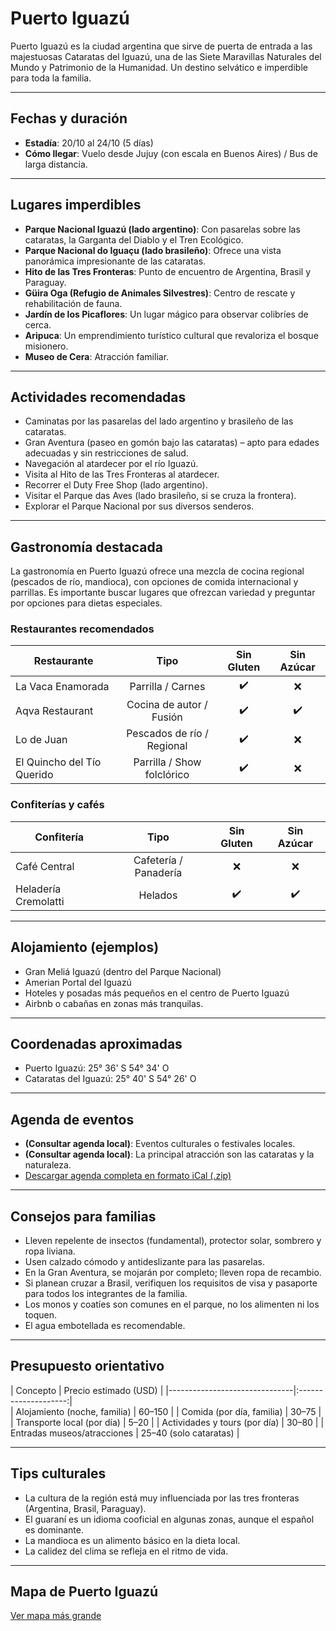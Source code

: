 # Puerto Iguazú

Puerto Iguazú es la ciudad argentina que sirve de puerta de entrada a las majestuosas Cataratas del Iguazú, una de las Siete Maravillas Naturales del Mundo y Patrimonio de la Humanidad. Un destino selvático e imperdible para toda la familia.

---

## Fechas y duración

- **Estadía**: 20/10 al 24/10 (5 días)
- **Cómo llegar**: Vuelo desde Jujuy (con escala en Buenos Aires) / Bus de larga distancia.

---

## Lugares imperdibles

- **Parque Nacional Iguazú (lado argentino)**: Con pasarelas sobre las cataratas, la Garganta del Diablo y el Tren Ecológico.
- **Parque Nacional do Iguaçu (lado brasileño)**: Ofrece una vista panorámica impresionante de las cataratas.
- **Hito de las Tres Fronteras**: Punto de encuentro de Argentina, Brasil y Paraguay.
- **Güira Oga (Refugio de Animales Silvestres)**: Centro de rescate y rehabilitación de fauna.
- **Jardín de los Picaflores**: Un lugar mágico para observar colibríes de cerca.
- **Aripuca**: Un emprendimiento turístico cultural que revaloriza el bosque misionero.
- **Museo de Cera**: Atracción familiar.

---

## Actividades recomendadas

- Caminatas por las pasarelas del lado argentino y brasileño de las cataratas.
- Gran Aventura (paseo en gomón bajo las cataratas) – apto para edades adecuadas y sin restricciones de salud.
- Navegación al atardecer por el río Iguazú.
- Visita al Hito de las Tres Fronteras al atardecer.
- Recorrer el Duty Free Shop (lado argentino).
- Visitar el Parque das Aves (lado brasileño, si se cruza la frontera).
- Explorar el Parque Nacional por sus diversos senderos.

---

## Gastronomía destacada

La gastronomía en Puerto Iguazú ofrece una mezcla de cocina regional (pescados de río, mandioca), con opciones de comida internacional y parrillas. Es importante buscar lugares que ofrezcan variedad y preguntar por opciones para dietas especiales.

### Restaurantes recomendados

| Restaurante             | Tipo                       | Sin Gluten | Sin Azúcar |
|-------------------------|:--------------------------:|:----------:|:----------:|
| La Vaca Enamorada       | Parrilla / Carnes          | ✔️        | ❌         |
| Aqva Restaurant         | Cocina de autor / Fusión   | ✔️        | ✔️         |
| Lo de Juan              | Pescados de río / Regional | ✔️        | ❌         |
| El Quincho del Tío Querido | Parrilla / Show folclórico | ✔️        | ❌         |

### Confiterías y cafés

| Confitería              | Tipo                       | Sin Gluten | Sin Azúcar |
|-------------------------|:--------------------------:|:----------:|:----------:|
| Café Central            | Cafetería / Panadería      | ❌         | ❌         |
| Heladería Cremolatti    | Helados                    | ✔️        | ✔️         |

---

## Alojamiento (ejemplos)

- Gran Meliá Iguazú (dentro del Parque Nacional)
- Amerian Portal del Iguazú
- Hoteles y posadas más pequeños en el centro de Puerto Iguazú
- Airbnb o cabañas en zonas más tranquilas.

---

## Coordenadas aproximadas

- Puerto Iguazú: 25° 36' S 54° 34' O
- Cataratas del Iguazú: 25° 40' S 54° 26' O

---

## Agenda de eventos

- **(Consultar agenda local)**: Eventos culturales o festivales locales.
- **(Consultar agenda local)**: La principal atracción son las cataratas y la naturaleza.
- [Descargar agenda completa en formato iCal (.zip)](../docs/agenda/ariflier1970@gmail.com.ical.zip)

---

## Consejos para familias

- Lleven repelente de insectos (fundamental), protector solar, sombrero y ropa liviana.
- Usen calzado cómodo y antideslizante para las pasarelas.
- En la Gran Aventura, se mojarán por completo; lleven ropa de recambio.
- Si planean cruzar a Brasil, verifiquen los requisitos de visa y pasaporte para todos los integrantes de la familia.
- Los monos y coatíes son comunes en el parque, no los alimenten ni los toquen.
- El agua embotellada es recomendable.

---

## Presupuesto orientativo

| Concepto                      | Precio estimado (USD) |
|-------------------------------|:--------------------:|\
| Alojamiento (noche, familia)  | 60–150               |
| Comida (por día, familia)     | 30–75                |
| Transporte local (por día)    | 5–20                 |
| Actividades y tours (por día) | 30–80                |
| Entradas museos/atracciones   | 25–40 (solo cataratas) |

---

## Tips culturales

- La cultura de la región está muy influenciada por las tres fronteras (Argentina, Brasil, Paraguay).
- El guaraní es un idioma cooficial en algunas zonas, aunque el español es dominante.
- La mandioca es un alimento básico en la dieta local.
- La calidez del clima se refleja en el ritmo de vida.

---

## Mapa de Puerto Iguazú

[Ver mapa más grande](https://www.openstreetmap.org/#map=13/-25.594/-54.467)

